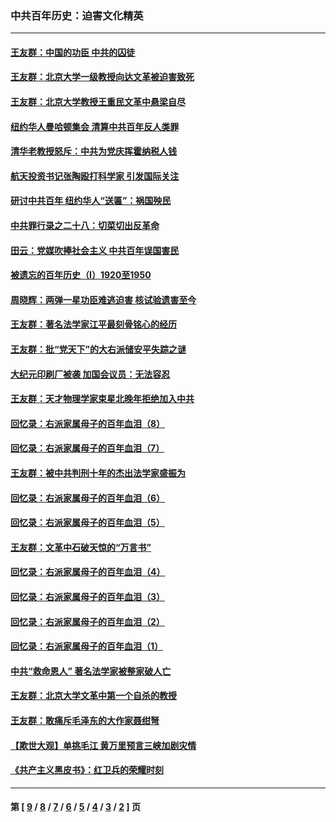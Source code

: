 ### 中共百年历史：迫害文化精英
---
#### [王友群：中国的功臣 中共的囚徒](../../pages/nf1176111/n13291790.md) 
#### [王友群：北京大学一级教授向达文革被迫害致死](../../pages/nf1176111/n13150966.md) 
#### [王友群：北京大学教授王重民文革中悬梁自尽](../../pages/nf1176111/n13084645.md) 
#### [纽约华人曼哈顿集会 清算中共百年反人类罪](../../pages/nf1176111/n13084157.md) 
#### [清华老教授怒斥：中共为党庆挥霍纳税人钱](../../pages/nf1176111/n13071430.md) 
#### [航天投资书记张陶殴打科学家 引发国际关注](../../pages/nf1176111/n13069132.md) 
#### [研讨中共百年 纽约华人“送匾”：祸国殃民](../../pages/nf1176111/n13057367.md) 
#### [中共罪行录之二十八：切菜切出反革命](../../pages/nf1176111/n13030600.md) 
#### [田云：党媒吹捧社会主义 中共百年误国害民](../../pages/nf1176111/n13006682.md) 
#### [被遗忘的百年历史（I）1920至1950](../../pages/nf1176111/n12986411.md) 
#### [周晓辉：两弹一星功臣难逃迫害 核试验遗害至今](../../pages/nf1176111/n12974997.md) 
#### [王友群：著名法学家江平最刻骨铭心的经历](../../pages/nf1176111/n12970787.md) 
#### [王友群：批“党天下”的大右派储安平失踪之谜](../../pages/nf1176111/n12954229.md) 
#### [大纪元印刷厂被袭 加国会议员：无法容忍](../../pages/nf1176111/n12883028.md) 
#### [王友群：天才物理学家束星北晚年拒绝加入中共](../../pages/nf1176111/n12792913.md) 
#### [回忆录：右派家属母子的百年血泪（8）](../../pages/nf1176111/n12706196.md) 
#### [回忆录：右派家属母子的百年血泪（7）](../../pages/nf1176111/n12706191.md) 
#### [王友群：被中共判刑十年的杰出法学家盛振为](../../pages/nf1176111/n12706141.md) 
#### [回忆录：右派家属母子的百年血泪（6）](../../pages/nf1176111/n12698863.md) 
#### [回忆录：右派家属母子的百年血泪（5）](../../pages/nf1176111/n12692515.md) 
#### [王友群：文革中石破天惊的“万言书”](../../pages/nf1176111/n12690994.md) 
#### [回忆录：右派家属母子的百年血泪（4）](../../pages/nf1176111/n12686410.md) 
#### [回忆录：右派家属母子的百年血泪（3）](../../pages/nf1176111/n12683820.md) 
#### [回忆录：右派家属母子的百年血泪（2）](../../pages/nf1176111/n12679738.md) 
#### [回忆录：右派家属母子的百年血泪（1）](../../pages/nf1176111/n12678112.md) 
#### [中共“救命恩人” 著名法学家被整家破人亡](../../pages/nf1176111/n12658168.md) 
#### [王友群：北京大学文革中第一个自杀的教授](../../pages/nf1176111/n12632697.md) 
#### [王友群：敢痛斥毛泽东的大作家聂绀弩](../../pages/nf1176111/n12384788.md) 
#### [【欺世大观】单挑毛江 黄万里预言三峡加剧灾情](../../pages/nf1176111/n12357101.md) 
#### [《共产主义黑皮书》：红卫兵的荣耀时刻](../../pages/nf1176111/n12190329.md) 

---
#### 第 [ [9](./9.md) / [8](./8.md) / [7](./7.md) / [6](./6.md) / [5](./5.md) / [4](./4.md) / [3](./3.md) / [2](./2.md) ] 页
